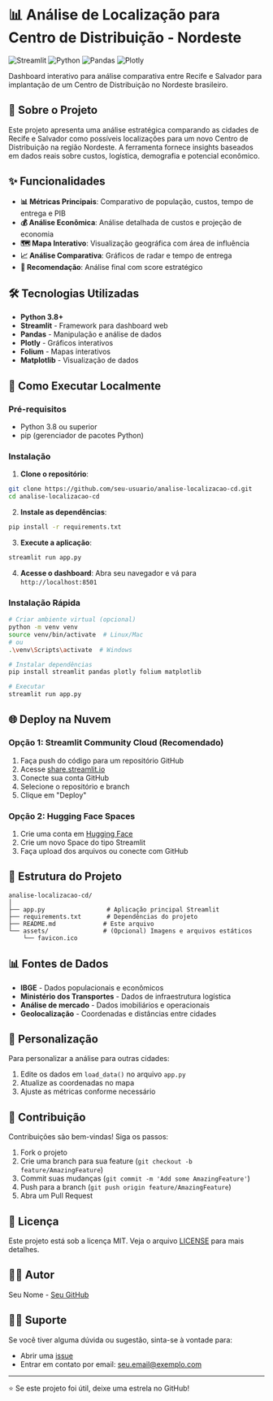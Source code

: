 # 📊 Análise de Localização para Centro de Distribuição - Nordeste

![Streamlit](https://img.shields.io/badge/Streamlit-FF4B4B?style=for-the-badge&logo=Streamlit&logoColor=white)
![Python](https://img.shields.io/badge/Python-3776AB?style=for-the-badge&logo=python&logoColor=white)
![Pandas](https://img.shields.io/badge/Pandas-2C2D72?style=for-the-badge&logo=pandas&logoColor=white)
![Plotly](https://img.shields.io/badge/Plotly-3F4F75?style=for-the-badge&logo=plotly&logoColor=white)

Dashboard interativo para análise comparativa entre Recife e Salvador para implantação de um Centro de Distribuição no Nordeste brasileiro.

## 🎯 Sobre o Projeto

Este projeto apresenta uma análise estratégica comparando as cidades de Recife e Salvador como possíveis localizações para um novo Centro de Distribuição na região Nordeste. A ferramenta fornece insights baseados em dados reais sobre custos, logística, demografia e potencial econômico.

## ✨ Funcionalidades

- **📊 Métricas Principais**: Comparativo de população, custos, tempo de entrega e PIB
- **💰 Análise Econômica**: Análise detalhada de custos e projeção de economia
- **🗺️ Mapa Interativo**: Visualização geográfica com área de influência
- **📈 Análise Comparativa**: Gráficos de radar e tempo de entrega
- **🎯 Recomendação**: Análise final com score estratégico

## 🛠️ Tecnologias Utilizadas

- **Python 3.8+**
- **Streamlit** - Framework para dashboard web
- **Pandas** - Manipulação e análise de dados
- **Plotly** - Gráficos interativos
- **Folium** - Mapas interativos
- **Matplotlib** - Visualização de dados

## 🚀 Como Executar Localmente

### Pré-requisitos

- Python 3.8 ou superior
- pip (gerenciador de pacotes Python)

### Instalação

1. **Clone o repositório**:
```bash
git clone https://github.com/seu-usuario/analise-localizacao-cd.git
cd analise-localizacao-cd
```

2. **Instale as dependências**:
```bash
pip install -r requirements.txt
```

3. **Execute a aplicação**:
```bash
streamlit run app.py
```

4. **Acesse o dashboard**:
Abra seu navegador e vá para `http://localhost:8501`

### Instalação Rápida

```bash
# Criar ambiente virtual (opcional)
python -m venv venv
source venv/bin/activate  # Linux/Mac
# ou
.\venv\Scripts\activate  # Windows

# Instalar dependências
pip install streamlit pandas plotly folium matplotlib

# Executar
streamlit run app.py
```

## 🌐 Deploy na Nuvem

### Opção 1: Streamlit Community Cloud (Recomendado)

1. Faça push do código para um repositório GitHub
2. Acesse [share.streamlit.io](https://share.streamlit.io/)
3. Conecte sua conta GitHub
4. Selecione o repositório e branch
5. Clique em "Deploy"

### Opção 2: Hugging Face Spaces

1. Crie uma conta em [Hugging Face](https://huggingface.co/)
2. Crie um novo Space do tipo Streamlit
3. Faça upload dos arquivos ou conecte com GitHub

## 📁 Estrutura do Projeto

```
analise-localizacao-cd/
│
├── app.py                 # Aplicação principal Streamlit
├── requirements.txt       # Dependências do projeto
├── README.md             # Este arquivo
└── assets/               # (Opcional) Imagens e arquivos estáticos
    └── favicon.ico
```

## 📊 Fontes de Dados

- **IBGE** - Dados populacionais e econômicos
- **Ministério dos Transportes** - Dados de infraestrutura logística
- **Análise de mercado** - Dados imobiliários e operacionais
- **Geolocalização** - Coordenadas e distâncias entre cidades

## 🎨 Personalização

Para personalizar a análise para outras cidades:

1. Edite os dados em `load_data()` no arquivo `app.py`
2. Atualize as coordenadas no mapa
3. Ajuste as métricas conforme necessário

## 🤝 Contribuição

Contribuições são bem-vindas! Siga os passos:

1. Fork o projeto
2. Crie uma branch para sua feature (`git checkout -b feature/AmazingFeature`)
3. Commit suas mudanças (`git commit -m 'Add some AmazingFeature'`)
4. Push para a branch (`git push origin feature/AmazingFeature`)
5. Abra um Pull Request

## 📝 Licença

Este projeto está sob a licença MIT. Veja o arquivo [LICENSE](LICENSE) para mais detalhes.

## 👨‍💻 Autor

Seu Nome - [Seu GitHub](https://github.com/seu-usuario)

## 🙋‍♂️ Suporte

Se você tiver alguma dúvida ou sugestão, sinta-se à vontade para:

- Abrir uma [issue](https://github.com/seu-usuario/analise-localizacao-cd/issues)
- Entrar em contato por email: seu.email@exemplo.com

---

⭐️ Se este projeto foi útil, deixe uma estrela no GitHub!